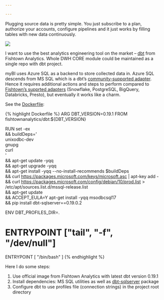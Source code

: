 ```yaml
---

---
```

Plugging source data is pretty simple. You just subscribe to a plan, authorize your accounts, configure pipelines and it just works by filling tables with new data continuously.

![](https://habrastorage.org/webt/f9/gz/up/f9gzupbakkxckvxpyj4bqrxbu2g.png)

I want to use the best analytics engineering tool on the market – [dbt](https://www.getdbt.com/) from Fishtown Analytics. Whole DWH CORE module could be maintained as a single repo with dbt project.

myBI uses Azure SQL as a backend to store collected data in. Azure SQL descends from MS SQL which is a dbt’s [community-supported adapter](https://docs.getdbt.com/docs/available-adapters#community-supported). Hence it requires additional actions and steps to perform compared to [Fishtown’s supprted adapters](https://docs.getdbt.com/docs/available-adapters#fishtown-supported) (Snowflake, PostgreSQL, BigQuery, Databricks, Presto), but eventually it works like a charm.

See the [Dockerfile](https://github.com/kzzzr/mybi-dbt-core/blob/master/Dockerfile):

{% highlight Dockerfile %}
ARG DBT_VERSION=0.19.1
FROM fishtownanalytics/dbt:${DBT_VERSION}
 
RUN set -ex \
   && buildDeps=' \
       unixodbc-dev \
       gnupg \
       curl \
   ' \
   && apt-get update -yqq \
   && apt-get upgrade -yqq \
   && apt-get install -yqq --no-install-recommends $buildDeps \
   && curl https://packages.microsoft.com/keys/microsoft.asc | apt-key add - \
   && curl https://packages.microsoft.com/config/debian/10/prod.list > /etc/apt/sources.list.d/mssql-release.list \
   && apt-get update \
   && ACCEPT_EULA=Y apt-get install -yqq msodbcsql17 \
   && pip install dbt-sqlserver==0.19.0.2
 
ENV DBT_PROFILES_DIR=.
 
# ENTRYPOINT ["tail", "-f", "/dev/null"]
ENTRYPOINT [ "/bin/bash" ]
{% endhighlight %}


Here I do some steps:

1. Use official image from Fishtown Analytics with latest dbt version 0.19.1
2. Install dependencies: MS SQL utilities as well as [dbt-sqlserver](https://github.com/dbt-msft/dbt-sqlserver) package
3. Configure dbt to use profiles file (connection strings) in the project root directory